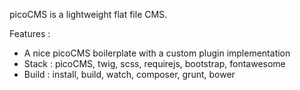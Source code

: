 picoCMS is a lightweight flat file CMS.

Features :
- A nice picoCMS boilerplate with a custom plugin implementation
- Stack : picoCMS, twig, scss, requirejs, bootstrap, fontawesome
- Build : install, build, watch, composer, grunt, bower